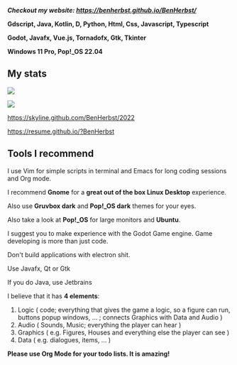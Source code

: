 ***Checkout my website: https://benherbst.github.io/BenHerbst/***

**Gdscript, Java, Kotlin, D, Python, Html, Css, Javascript, Typescript**

**Godot, Javafx, Vue.js, Tornadofx, Gtk, Tkinter**

**Windows 11 Pro, Pop!_OS 22.04**

## My stats
<p align=left>
  <img src="https://github-readme-stats.vercel.app/api?username=BenHerbst&show_icons=true&bg_color=ffffff"/>
<p/>
<p algin=left>
  <img src="https://github-readme-stats.vercel.app/api/top-langs/?username=BenHerbst&layout=compact"/>
<p/>

https://skyline.github.com/BenHerbst/2022

https://resume.github.io/?BenHerbst

## Tools I recommend

I use Vim for simple scripts in terminal and Emacs for long coding sessions and Org mode.

I recommend **Gnome** for a **great out of the box Linux Desktop** experience.

Also use **Gruvbox dark** and **Pop!_OS dark** themes for your eyes.

Also take a look at **Pop!_OS** for large monitors and **Ubuntu**.

I suggest you to make experience with the Godot Game engine. Game developing is more than just code.

Don't build applications with electron shit.

Use Javafx, Qt or Gtk

If you do Java, use Jetbrains

I believe that it has **4 elements**:

1. Logic ( code; everything that gives the game a logic, so a figure can run, buttons popup windows, ... ; connects Graphics with Data and Audio )
2. Audio ( Sounds, Music; everything the player can hear )
3. Graphics ( e.g. Figures, Houses and everything else the player can see )
4. Data ( e.g. dialogues, items, ... )

**Please use Org Mode for your todo lists. It is amazing!**

